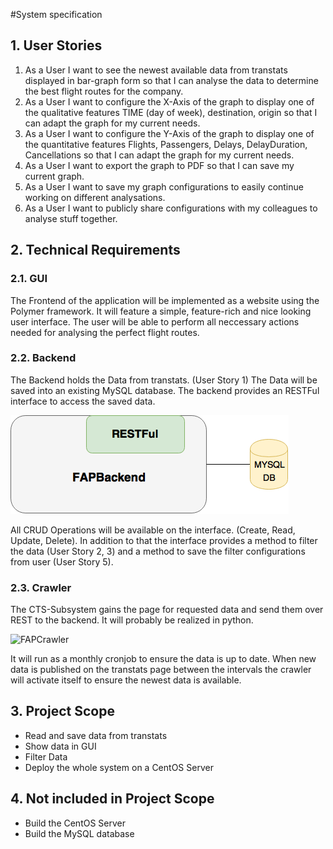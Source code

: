 #System specification

## 1. User Stories

1. As a User I want to see the newest available data from transtats displayed in bar-graph form so that I can analyse the data to determine the best flight routes for the company.
2. As a User I want to configure the X-Axis of the graph to display one of the qualitative features TIME (day of week), destination, origin so that I can adapt the graph for my current needs.
3. As a User I want to configure the Y-Axis of the graph to display one of the quantitative features Flights, Passengers, Delays, DelayDuration, Cancellations so that I can adapt the graph for my current needs.
4. As a User I want to export the graph to PDF so that I can save my current graph.
5. As a User I want to save my graph configurations to easily continue working on different analysations.
6. As a User I want to publicly share configurations with my colleagues to analyse stuff together.

## 2. Technical Requirements
### 2.1. GUI
The Frontend of the application will be implemented as a website using the Polymer framework. It will feature a simple, feature-rich and nice looking user interface. The user will be able to perform all neccessary actions needed for analysing the perfect flight routes.

### 2.2. Backend
The Backend holds the Data from transtats. (User Story 1) The Data will be saved into an existing MySQL database. The backend provides an RESTFul interface to access the saved data.

![FAPBAckend](Images/FAPBAckend.png)

All CRUD Operations will be available on the interface. (Create, Read, Update, Delete). In addition to that the interface provides a method to filter the data (User Story 2, 3) and a method to save the filter configurations from user (User Story 5).

### 2.3. Crawler
The CTS-Subsystem gains the page for requested data and send them over REST to the backend. It will probably be realized in python.

![FAPCrawler](Images/FAPCrawler.png)

It will run as a monthly cronjob to ensure the data is up to date. When new data is published on the transtats page between the intervals the crawler will activate itself to ensure the newest data is available.
## 3. Project Scope
* Read and save data from transtats
* Show data in GUI
* Filter Data
* Deploy the whole system on a CentOS Server

## 4. Not included in Project Scope
* Build the CentOS Server
* Build the MySQL database
